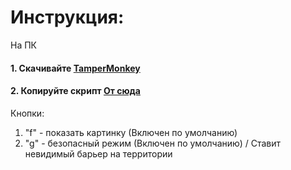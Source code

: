 <h1>Инструкция:</h1>

На ПК

<h4>1. Скачивайте <a href="https://chrome.google.com/webstore/detail/tampermonkey/dhdgffkkebhmkfjojejmpbldmpobfkfo?hl=ru" target="_blank">TamperMonkey</a></h4>

<h4>2. Копируйте скрипт <a href="https://pastebin.com/BQTn9Tsk" target="_blank">От сюда</a></h4>

Кнопки:
1. "f" - показать картинку (Включен по умолчанию)
2. "g" - безопасный режим (Включен по умолчанию) / Ставит невидимый барьер на территории
